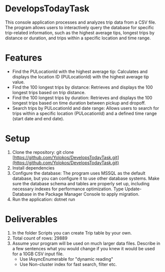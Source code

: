 # DevelopsTodayTask

This console application processes and analyzes trip data from a CSV file. The program allows users to interactively query the database for specific trip-related information, such as the highest average tips, longest trips by distance or duration, and trips within a specific location and time range.

# Features

- Find the PULocationId with the highest average tip: Calculates and displays the location ID (PULocationId) with the highest average tip value.
- Find the 100 longest trips by distance: Retrieves and displays the 100 longest trips based on trip distance.
- Find the 100 longest trips by duration: Retrieves and displays the 100 longest trips based on time duration between pickup and dropoff.
- Search trips by PULocationId and date range: Allows users to search for trips within a specific location (PULocationId) and a defined time range (start date and end date).

# Setup

1. Clone the repository: git clone [https://github.com/Yolokos/DevelopsTodayTask.git](https://github.com/Yolokos/DevelopsTodayTask.git)
2. Install dependencies
3. Configure the database:
    The program uses MSSQL as the default database, but you can configure it to use other database systems.
    Make sure the database schema and tables are properly set up, including necessary indexes for performance optimization.
    Type Update-Database in the Package Manager Console to apply migration.
5. Run the application: dotnet run

# Deliverables

1. In the folder Scripts you can create Trip table by your own.
2. Total count of rows: 29889
3. Assume your program will be used on much larger data files. Describe in a few sentences what you would change if you knew it would be used for a 10GB CSV input file.
   - Use IAsyncEnumerable for "dynamic reading"
   - Use Non-cluster index for fast search, filter etc.
